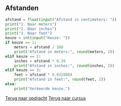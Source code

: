 ## Afstanden

```python
afstand = float(input("Afstand in centimeters: "))
print("1. Naar meters")
print("2. Naar inches")
print("3. Naar feet")
keuze = int(input("Keuze: "))
if keuze == 1:
    meters = afstand / 100
    print("Afstand in meters:", round(meters, 2))
elif keuze == 2:
    inches = afstand * 0.39
    print("Afstand in inches:", round(inches, 2))
elif keuze == 3:
    feet = afstand * 0.0328084
    print("Afstand in feet:", round(feet, 2))
else:
    print("Verkeerde keuze.")
```

[Terug naar opdracht](/taken/afstanden.html)
[Terug naar cursus](/19_elif.html)